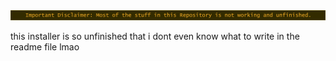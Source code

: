 <center><img src="README-Disclaimer-Banner.png"></img></center>

this installer is so unfinished that i dont even know what to write in the readme file lmao
